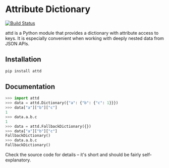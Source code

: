 Attribute Dictionary
====================

[![Build Status](https://travis-ci.org/otsaloma/attd.svg)](https://travis-ci.org/otsaloma/attd)

attd is a Python module that provides a dictionary with attribute access
to keys. It is especially convenient when working with deeply nested
data from JSON APIs.

## Installation

```bash
pip install attd
```

## Documentation

```python
>>> import attd
>>> data = attd.Dictionary({"a": {"b": {"c": 1}}})
>>> data["a"]["b"]["c"]
1
>>> data.a.b.c
1
>>> data = attd.FallbackDictionary({})
>>> data["a"]["b"]["c"]
FallbackDictionary()
>>> data.a.b.c
FallbackDictionary()
```

Check the source code for details – it's short and should be fairly
self-explanatory.

